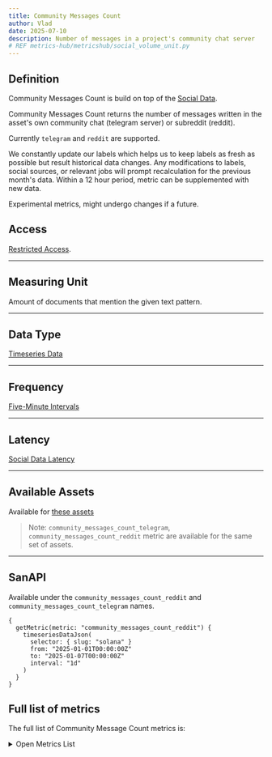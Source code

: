 ```yaml
---
title: Community Messages Count
author: Vlad
date: 2025-07-10
description: Number of messages in a project's community chat server
# REF metrics-hub/metricshub/social_volume_unit.py
---
```


## Definition

Community Messages Count is build on top of the [Social Data](/metrics/details/social-data).

Community Messages Count returns the number of messages written in the
asset's own community chat (telegram server) or subreddit (reddit).

Currently `telegram` and `reddit` are supported.

We constantly update our labels which helps us to keep labels as fresh as possible but result historical data changes. Any modifications to labels, social sources, or relevant jobs will prompt recalculation for the previous month's data. Within a 12 hour period, metric can be supplemented with new data.

Experimental metrics, might undergo changes if a future.


## Access

[Restricted Access](/metrics/details/access#restricted-access).

---

## Measuring Unit

Amount of documents that mention the given text pattern.

---

## Data Type

[Timeseries Data](/metrics/details/data-type#timeseries-data)

---

## Frequency

[Five-Minute Intervals](/metrics/details/frequency#five-minute-frequency)

---

## Latency

[Social Data Latency](/metrics/details/latency#social-data-latency)

---

## Available Assets

Available for [these
assets](<https://api.santiment.net/graphiql?variables=&query=%7B%0A%20%20getMetric(metric%3A%20%22community_messages_count_telegram%22)%20%7B%0A%20%20%20%20metadata%20%7B%0A%20%20%20%20%20%20availableSlugs%0A%20%20%20%20%7D%0A%20%20%7D%0A%7D%0A>)

> Note: `community_messages_count_telegram`, `community_messages_count_reddit` metric are available for the same set of assets.

---

## SanAPI

Available under the `community_messages_count_reddit` and `community_messages_count_telegram` names.

```graphql-explorer
{
  getMetric(metric: "community_messages_count_reddit") {
    timeseriesDataJson(
      selector: { slug: "solana" }
      from: "2025-01-01T00:00:00Z"
      to: "2025-01-07T00:00:00Z"
      interval: "1d"
    )
  }
}
```

## Full list of metrics

The full list of Community Message Count metrics is:

<Details>

<Summary>Open Metrics List</Summary>

- community_messages_count_telegram
- community_messages_count_reddit

</Details>
